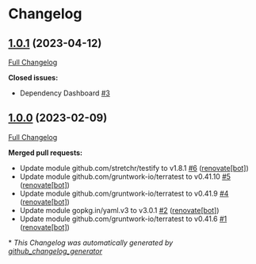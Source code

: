 # Changelog

## [1.0.1](https://github.com/T-Systems-MMS/terratest-action/tree/1.0.1) (2023-04-12)

[Full Changelog](https://github.com/T-Systems-MMS/terratest-action/compare/1.0.0...1.0.1)

**Closed issues:**

- Dependency Dashboard [\#3](https://github.com/T-Systems-MMS/terratest-action/issues/3)

## [1.0.0](https://github.com/T-Systems-MMS/terratest-action/tree/1.0.0) (2023-02-09)

[Full Changelog](https://github.com/T-Systems-MMS/terratest-action/compare/74d6ba466ba49948f2f09ba500c74394bf832de2...1.0.0)

**Merged pull requests:**

- Update module github.com/stretchr/testify to v1.8.1 [\#6](https://github.com/T-Systems-MMS/terratest-action/pull/6) ([renovate[bot]](https://github.com/apps/renovate))
- Update module github.com/gruntwork-io/terratest to v0.41.10 [\#5](https://github.com/T-Systems-MMS/terratest-action/pull/5) ([renovate[bot]](https://github.com/apps/renovate))
- Update module github.com/gruntwork-io/terratest to v0.41.9 [\#4](https://github.com/T-Systems-MMS/terratest-action/pull/4) ([renovate[bot]](https://github.com/apps/renovate))
- Update module gopkg.in/yaml.v3 to v3.0.1 [\#2](https://github.com/T-Systems-MMS/terratest-action/pull/2) ([renovate[bot]](https://github.com/apps/renovate))
- Update module github.com/gruntwork-io/terratest to v0.41.6 [\#1](https://github.com/T-Systems-MMS/terratest-action/pull/1) ([renovate[bot]](https://github.com/apps/renovate))



\* *This Changelog was automatically generated by [github_changelog_generator](https://github.com/github-changelog-generator/github-changelog-generator)*
